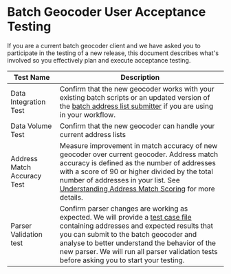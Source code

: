 # Batch Geocoder User Acceptance Testing
If you are a current batch geocoder client and we have asked you to participate in the testing of a new release, this document describes what's involved so you effectively plan and execute acceptance testing.


|Test Name|Description|
| -------- | ----|
|Data Integration Test|Confirm that the new geocoder works with your existing batch scripts or an updated version of the [batch address list submitter](https://bcgov.github.io/ols-devkit/als/) if you are using in your workflow.
|Data Volume Test|Confirm that the new geocoder can handle your current address lists
|Address Match Accuracy Test|Measure improvement in match accuracy of new geocoder over current geocoder. Address match accuracy is defined as the number of addresses with a score of 90 or higher divided by the total number of addresses in your list. See [Understanding Address Match Scoring](https://github.com/bcgov/ols-geocoder/blob/gh-pages/understanding-match-scoring.md) for more details.
|Parser Validation test|Confirm parser changes are working as expected. We will provide a [test case file](https://github.com/bcgov/ols-geocoder/blob/gh-pages/atp_addresses.csv) containing addresses and expected results that you can submit to the batch geocoder and analyse to better understand the behavior of the new parser. We will run all parser validation tests before asking you to start your testing.
